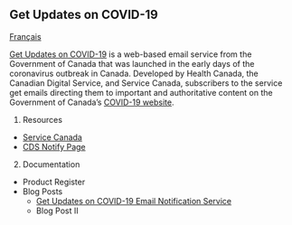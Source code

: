 ## Get Updates on COVID-19

[Français](www.french)

[Get Updates on COVID-19](https://www.canada.ca/en/managed-web-service/get-updates-covid-19.html) is a web-based email service from the Government of Canada that was launched in the early days of the coronavirus outbreak in Canada. Developed by Health Canada, the Canadian Digital Service, and Service Canada, subscribers to the service get emails directing them to important and authoritative content on the Government of Canada’s [COVID-19 website](https://www.canada.ca/coronavirus).


1. Resources
- [Service Canada](https://github.com/ServiceCanada/x-notify)
- [CDS Notify Page](https://notification.alpha.canada.ca)

2. Documentation
 - Product Register
 - Blog Posts
    - [Get Updates on COVID-19 Email Notification Service](https://digital.canada.ca/2020/05/13/get-updates-on-covid-19-email-notification-service/)
    - Blog Post II